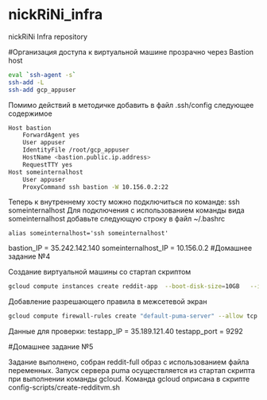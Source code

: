 # nickRiNi_infra
nickRiNi Infra repository

#Организация доступа к виртуальной машине прозрачно через Bastion host

```bash
eval `ssh-agent -s`
ssh-add -L
ssh-add gcp_appuser
```
Помимо действий в методичке добавить в файл .ssh/config следующее содержимое
```bash
Host bastion
    ForwardAgent yes
    User appuser
    IdentityFile /root/gcp_appuser
    HostName <bastion.public.ip.address>
    RequestTTY yes
Host someinternalhost
    User appuser
    ProxyCommand ssh bastion -W 10.156.0.2:22
```
Теперь к внутреннему хосту можно подключиться по команде: ssh someinternalhost
Для подключения с использованием команды вида someinternalhost добавьте следующую строку в файл ~/.bashrc
```
alias someinternalhost='ssh someinternalhost'
```


bastion_IP = 35.242.142.140
someinternalhost_IP = 10.156.0.2
#Домашнее задание №4

Создание виртуальной машины со стартап скриптом
```bash
gcloud compute instances create reddit-app  --boot-disk-size=10GB   --image-family ubuntu-1604-lts   --image-project=ubuntu-os-cloud   --machine-type=g1-small   --tags puma-server   --restart-on-failure  --metadata-from-file startup-script=startup.sh
```
Добавление разрешающего правила в межсетевой экран
```bash
gcloud compute firewall-rules create "default-puma-server" --allow tcp:9292 --source-ranges="0.0.0.0/0" --target-tags="puma-server"
```
Данные для проверки:
testapp_IP = 35.189.121.40
testapp_port = 9292

#Домашнее задание №5

Задание выполнено, собран reddit-full образ с использованием файла переменных. Запуск сервера puma осуществляется из стартап скрипта при выполнении команды gcloud.
Команда gcloud оприсана в скрипте config-scripts/create-redditvm.sh
